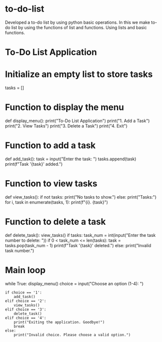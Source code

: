 # to-do-list
Developed a to-do list by using python basic operations. In this we make to-do list by using the functions of list and functions. Using lists and basic functions.
# To-Do List Application

# Initialize an empty list to store tasks
tasks = []

# Function to display the menu
def display_menu():
    print("To-Do List Application")
    print("1. Add a Task")
    print("2. View Tasks")
    print("3. Delete a Task")
    print("4. Exit")

# Function to add a task
def add_task():
    task = input("Enter the task: ")
    tasks.append(task)
    print(f"Task '{task}' added.")

# Function to view tasks
def view_tasks():
    if not tasks:
        print("No tasks to show.")
    else:
        print("Tasks:")
        for i, task in enumerate(tasks, 1):
            print(f"{i}. {task}")

# Function to delete a task
def delete_task():
    view_tasks()
    if tasks:
        task_num = int(input("Enter the task number to delete: "))
        if 0 < task_num <= len(tasks):
            task = tasks.pop(task_num - 1)
            print(f"Task '{task}' deleted.")
        else:
            print("Invalid task number.")

# Main loop
while True:
    display_menu()
    choice = input("Choose an option (1-4): ")

    if choice == '1':
        add_task()
    elif choice == '2':
        view_tasks()
    elif choice == '3':
        delete_task()
    elif choice == '4':
        print("Exiting the application. Goodbye!")
        break
    else:
        print("Invalid choice. Please choose a valid option.")
